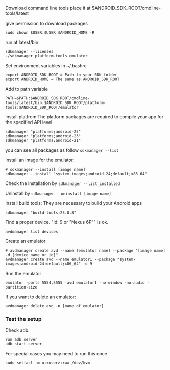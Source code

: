 Download command line tools
place it at $ANDROID_SDK_ROOT/cmdline-tools/latest

give permission to download packages

```sudo chown $USER:$USER $ANDROID_HOME -R```


run at latest/bin

```
sdkmanager --licenses
./sdkmanager platform-tools emulator
```

Set environment variables in ~/.bashrc

```
export ANDROID_SDK_ROOT = Path to your SDK folder
export ANDROID_HOME = The same as ANDROID_SDK_ROOT
```

Add to path variable

```
PATH=$PATH:$ANDROID_SDK_ROOT/cmdline-tools/latest/bin:$ANDROID_SDK_ROOT/platform-tools:$ANDROID_SDK_ROOT/emulator
```

install platfrom:The platform packages are required to compile your app for the specified API level

```
sdkmanager "platforms;android-25"
sdkmanager "platforms;android-23"
sdkmanager "platforms;android-21"
```

you can see all packages as follow `sdkmanager --list`


install an image for the emulator:


```
# sdkmanager --install [image name]
sdkmanager --install "system-images;android-24;default;x86_64"
```

Check the installation by `sdkmanager --list_installed`

Uninstall by `sdkmanager --uninstall [image name]`

Install build tools: They are necessary to build your Android apps

```
sdkmanager "build-tools;25.0.3"
```

Find a proper device. "id: 9 or "Nexus 6P"" is ok.

```
avdmanager list devices

```

Create an emulator
```
# avdmanager create avd --name [emulator name] --package "[image name] -d [device name or id]"
avdmanager create avd --name emulator1 --package "system-images;android-24;default;x86_64" -d 9
```

Run the emulator
```
emulator -ports 5554,5555 -avd emulator1 -no-window -no-audio -partition-size
```

If you want to delete an emulator:

```
avdmanager delete avd -n [name of emulator]
```

### Test the setup
Check adb:
```
run adb server 
adb start-server
```


For special cases you may need to run this once
```
sudo setfacl -m u:<user>:rwx /dev/kvm
```
